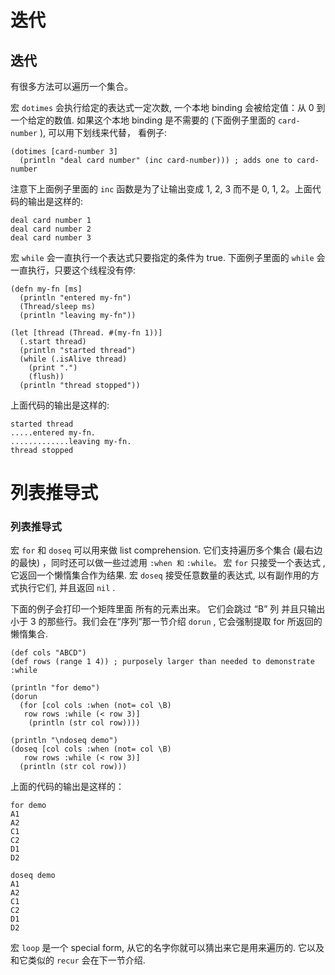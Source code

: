 # 迭代

## 迭代

有很多方法可以遍历一个集合。

宏 `dotimes` 会执行给定的表达式一定次数, 一个本地 binding 会被给定值：从 0 到一个给定的数值. 如果这个本地 binding 是不需要的 (下面例子里面的 `card-number` ), 可以用下划线来代替， 看例子:

```
(dotimes [card-number 3]
  (println "deal card number" (inc card-number))) ; adds one to card-number 
```

注意下上面例子里面的 `inc` 函数是为了让输出变成 1, 2, 3 而不是 0, 1, 2。上面代码的输出是这样的:

```
deal card number 1
deal card number 2
deal card number 3 
```

宏 `while` 会一直执行一个表达式只要指定的条件为 true. 下面例子里面的 `while` 会一直执行，只要这个线程没有停:

```
(defn my-fn [ms]
  (println "entered my-fn")
  (Thread/sleep ms)
  (println "leaving my-fn"))

(let [thread (Thread. #(my-fn 1))]
  (.start thread)
  (println "started thread")
  (while (.isAlive thread)
    (print ".")
    (flush))
  (println "thread stopped")) 
```

上面代码的输出是这样的:

```
started thread
.....entered my-fn.
.............leaving my-fn.
thread stopped 
```

# 列表推导式

### 列表推导式

宏 `for` 和 `doseq` 可以用来做 list comprehension. 它们支持遍历多个集合 (最右边的最快) ，同时还可以做一些过滤用 `:when 和` `:while。` 宏 `for` 只接受一个表达式 , 它返回一个懒惰集合作为结果. 宏 `doseq` 接受任意数量的表达式, 以有副作用的方式执行它们, 并且返回 `nil` .

下面的例子会打印一个矩阵里面 所有的元素出来。 它们会跳过 “B” 列 并且只输出小于 3 的那些行。我们会在“序列”那一节介绍 `dorun` , 它会强制提取 for 所返回的懒惰集合.

```
(def cols "ABCD")
(def rows (range 1 4)) ; purposely larger than needed to demonstrate :while

(println "for demo")
(dorun
  (for [col cols :when (not= col \B)
   row rows :while (< row 3)]
    (println (str col row))))

(println "\ndoseq demo")
(doseq [col cols :when (not= col \B)
   row rows :while (< row 3)]
  (println (str col row))) 
```

上面的代码的输出是这样的：

```
for demo
A1
A2
C1
C2
D1
D2

doseq demo
A1
A2
C1
C2
D1
D2 
```

宏 `loop` 是一个 special form, 从它的名字你就可以猜出来它是用来遍历的. 它以及和它类似的 `recur` 会在下一节介绍.